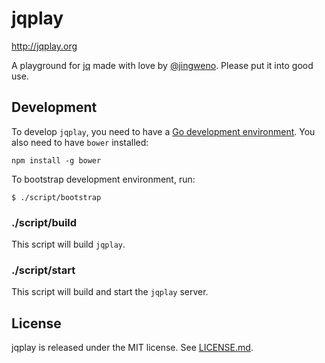 jqplay
======

http://jqplay.org

A playground for [jq](https://github.com/stedolan/jq) made with love by [@jingweno](https://github.com/jingweno).
Please put it into good use.

Development
-----------

To develop `jqplay`, you need to have a [Go development environment](http://golang.org/doc/install).
You also need to have `bower` installed:

```
npm install -g bower
```

To bootstrap development environment, run:

```
$ ./script/bootstrap
```

### ./script/build

This script will build `jqplay`.

### ./script/start

This script will build and start the `jqplay` server.


License
-------

jqplay is released under the MIT license. See [LICENSE.md](https://github.com/jingweno/jqplay/blob/master/LICENSE.md).
